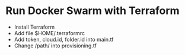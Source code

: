 # Run Docker Swarm with Terraform

- Install Terraform
- Add file $HOME/.terraformrc
- Add token, cloud.id, folder.id into main.tf
- Change /path/ into provisioning.tf
